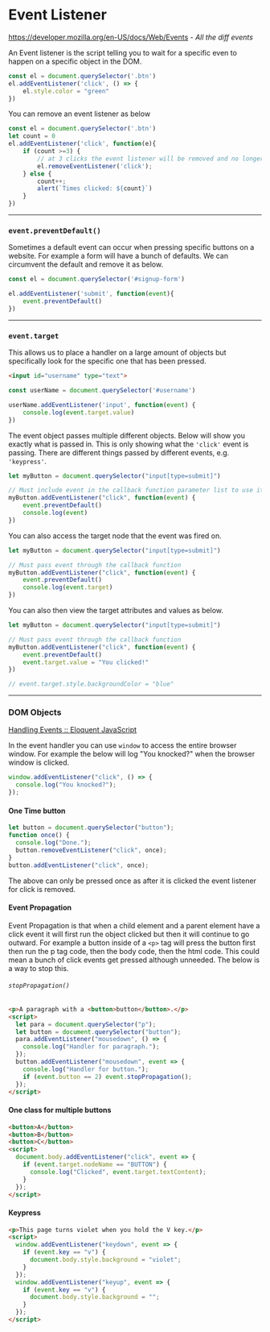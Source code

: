 # Event Listener

https://developer.mozilla.org/en-US/docs/Web/Events - _All the diff events_

An Event listener is the script telling you to wait for a specific even to happen on a specific object in the DOM.

```js
const el = document.querySelector('.btn')
el.addEventListener('click', () => {
    el.style.color = "green"
})
```

You can remove an event listener as below

```js
const el = document.querySelector('.btn')
let count = 0
el.addEventListener('click', function(e){
    if (count >=3) {
        // at 3 clicks the event listener will be removed and no longer used
        el.removeEventListener('click');
    } else {
        count++;
        alert(`Times clicked: ${count}`)
    }
})
```

---

### `event.preventDefault()`

Sometimes a default event can occur when pressing specific buttons on a website. For example a form will have a bunch of defaults. We can circumvent the default and remove it as below.

```js
const el = document.querySelector('#signup-form')

el.addEventListener('submit', function(event){
    event.preventDefault()
})
```



---

### `event.target`

This allows us to place a handler on a large amount of objects but specifically look for the specific one that has been pressed.

```html
<input id="username" type="text">
```

```js
const userName = document.querySelector('#username')

userName.addEventListener('input', function(event) {
    console.log(event.target.value)
})
```

The event object passes multiple different objects. Below will show you exactly what is passed in. This is only showing what the `'click'` event is passing. There are different things passed by different events, e.g. `'keypress'`.

```js
let myButton = document.querySelector("input[type=submit]")

// Must include event in the callback function parameter list to use it
myButton.addEventListener("click", function(event) {
    event.preventDefault()
    console.log(event)
})
```

You can also access the target node that the event was fired on.

```js
let myButton = document.querySelector("input[type=submit]")

// Must pass event through the callback function
myButton.addEventListener("click", function(event) {
    event.preventDefault()
    console.log(event.target)
})
```

You can also then view the target attributes and values as below.

```js
let myButton = document.querySelector("input[type=submit]")

// Must pass event through the callback function
myButton.addEventListener("click", function(event) {
    event.preventDefault()
    event.target.value = "You clicked!"
})

// event.target.style.backgroundColor = "blue"
```

---

### DOM Objects

[Handling Events :: Eloquent JavaScript](https://eloquentjavascript.net/15_event.html)

In the event handler you can use `window` to access the entire browser window. For example the below will log "You knocked?" when the browser window is clicked.

```js
window.addEventListener("click", () => {
  console.log("You knocked?");
});
```

#### One Time button

```js
let button = document.querySelector("button");
function once() {
  console.log("Done.");
  button.removeEventListener("click", once);
}
button.addEventListener("click", once);
```

The above can only be pressed once as after it is clicked the event listener for click is removed.

#### Event Propagation

Event Propagation is that when a child element and a parent element have a click event it will first run the object clicked but then it will continue to go outward. For example a button inside of a `<p>` tag will press the button first then run the p tag code, then the body code, then the html code. This could mean a bunch of click events get pressed although unneeded. The below is a way to stop this.

###### `stopPropagation()`

```html
<p>A paragraph with a <button>button</button>.</p>
<script>
  let para = document.querySelector("p");
  let button = document.querySelector("button");
  para.addEventListener("mousedown", () => {
    console.log("Handler for paragraph.");
  });
  button.addEventListener("mousedown", event => {
    console.log("Handler for button.");
    if (event.button == 2) event.stopPropagation();
  });
</script>
```

#### One class for multiple buttons

```html
<button>A</button>
<button>B</button>
<button>C</button>
<script>
  document.body.addEventListener("click", event => {
    if (event.target.nodeName == "BUTTON") {
      console.log("Clicked", event.target.textContent);
    }
  });
</script>
```



#### Keypress

```html
<p>This page turns violet when you hold the V key.</p>
<script>
  window.addEventListener("keydown", event => {
    if (event.key == "v") {
      document.body.style.background = "violet";
    }
  });
  window.addEventListener("keyup", event => {
    if (event.key == "v") {
      document.body.style.background = "";
    }
  });
</script>
```

